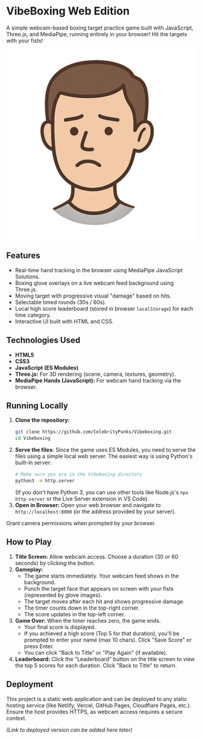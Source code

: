 # VibeBoxing Web Edition

A simple webcam-based boxing target practice game built with JavaScript, Three.js, and MediaPipe, running entirely in your browser! Hit the targets with your fists!

![Gameplay Placeholder](assets/Face1.png) <!-- Replace with a screenshot/GIF later -->

## Features

*   Real-time hand tracking in the browser using MediaPipe JavaScript Solutions.
*   Boxing glove overlays on a live webcam feed background using Three.js.
*   Moving target with progressive visual "damage" based on hits.
*   Selectable timed rounds (30s / 60s).
*   Local high score leaderboard (stored in browser `localStorage`) for each time category.
*   Interactive UI built with HTML and CSS.

## Technologies Used

*   **HTML5**
*   **CSS3**
*   **JavaScript (ES Modules)**
*   **Three.js:** For 3D rendering (scene, camera, textures, geometry).
*   **MediaPipe Hands (JavaScript):** For webcam hand tracking via the browser.

## Running Locally

1.  **Clone the repository:**
    ```bash
    git clone https://github.com/CelebrityPunks/Vibeboxing.git
    cd Vibeboxing
    ```
2.  **Serve the files:** Since the game uses ES Modules, you need to serve the files using a simple local web server. The easiest way is using Python's built-in server:
    ```bash
    # Make sure you are in the Vibeboxing directory
    python3 -m http.server
    ```
    (If you don't have Python 3, you can use other tools like Node.js's `npx http-server` or the Live Server extension in VS Code).
3.  **Open in Browser:** Open your web browser and navigate to `http://localhost:8000` (or the address provided by your server).

Grant camera permissions when prompted by your browser.

## How to Play

1.  **Title Screen:** Allow webcam access. Choose a duration (30 or 60 seconds) by clicking the button.
2.  **Gameplay:**
    *   The game starts immediately. Your webcam feed shows in the background.
    *   Punch the target face that appears on screen with your fists (represented by glove images).
    *   The target moves after each hit and shows progressive damage.
    *   The timer counts down in the top-right corner.
    *   The score updates in the top-left corner.
3.  **Game Over:** When the timer reaches zero, the game ends.
    *   Your final score is displayed.
    *   If you achieved a high score (Top 5 for that duration), you'll be prompted to enter your name (max 10 chars). Click "Save Score" or press Enter.
    *   You can click "Back to Title" or "Play Again" (if available).
4.  **Leaderboard:** Click the "Leaderboard" button on the title screen to view the top 5 scores for each duration. Click "Back to Title" to return.

## Deployment

This project is a static web application and can be deployed to any static hosting service (like Netlify, Vercel, GitHub Pages, Cloudflare Pages, etc.). Ensure the host provides HTTPS, as webcam access requires a secure context.

*(Link to deployed version can be added here later)* 